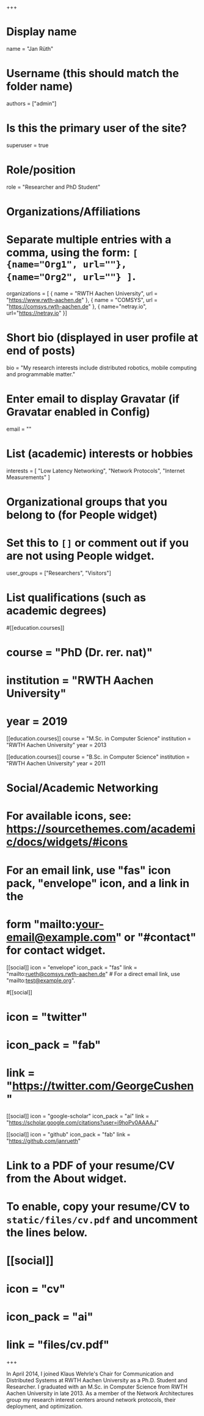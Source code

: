 +++
# Display name
name = "Jan Rüth"

# Username (this should match the folder name)
authors = ["admin"]

# Is this the primary user of the site?
superuser = true

# Role/position
role = "Researcher and PhD Student"

# Organizations/Affiliations
#   Separate multiple entries with a comma, using the form: `[ {name="Org1", url=""}, {name="Org2", url=""} ]`.
organizations = [ { name = "RWTH Aachen University", url = "https://www.rwth-aachen.de" }, { name = "COMSYS", url = "https://comsys.rwth-aachen.de" }, { name="netray.io", url="https://netray.io" }]

# Short bio (displayed in user profile at end of posts)
bio = "My research interests include distributed robotics, mobile computing and programmable matter."

# Enter email to display Gravatar (if Gravatar enabled in Config)
email = ""

# List (academic) interests or hobbies
interests = [
  "Low Latency Networking",
  "Network Protocols",
  "Internet Measurements"
]

# Organizational groups that you belong to (for People widget)
#   Set this to `[]` or comment out if you are not using People widget.
user_groups = ["Researchers", "Visitors"]

# List qualifications (such as academic degrees)
#[[education.courses]]
#  course = "PhD (Dr. rer. nat)"
#  institution = "RWTH Aachen University"
#  year = 2019

[[education.courses]]
  course = "M.Sc. in Computer Science"
  institution = "RWTH Aachen University"
  year = 2013

[[education.courses]]
  course = "B.Sc. in Computer Science"
  institution = "RWTH Aachen University"
  year = 2011

# Social/Academic Networking
# For available icons, see: https://sourcethemes.com/academic/docs/widgets/#icons
#   For an email link, use "fas" icon pack, "envelope" icon, and a link in the
#   form "mailto:your-email@example.com" or "#contact" for contact widget.

[[social]]
  icon = "envelope"
  icon_pack = "fas"
  link = "mailto:rueth@comsys.rwth-aachen.de"  # For a direct email link, use "mailto:test@example.org".

#[[social]]
#  icon = "twitter"
#  icon_pack = "fab"
#  link = "https://twitter.com/GeorgeCushen"

[[social]]
  icon = "google-scholar"
  icon_pack = "ai"
  link = "https://scholar.google.com/citations?user=i9hoPv0AAAAJ"

[[social]]
  icon = "github"
  icon_pack = "fab"
  link = "https://github.com/janrueth"

# Link to a PDF of your resume/CV from the About widget.
# To enable, copy your resume/CV to `static/files/cv.pdf` and uncomment the lines below.
# [[social]]
#   icon = "cv"
#   icon_pack = "ai"
#   link = "files/cv.pdf"

+++

In April 2014, I joined Klaus Wehrle's Chair for Communication and Distributed Systems at RWTH Aachen University as a Ph.D. Student and Researcher. I graduated with an M.Sc. in Computer Science from RWTH Aachen University in late 2013. As a member of the Network Architectures group my research interest centers around network protocols, their deployment, and optimization.
